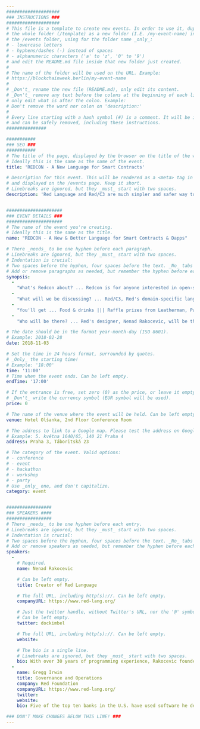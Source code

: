 ```yaml
---
####################
### INSTRUCTIONS ###
####################
# This file is a template to create new events. In order to use it, duplicate
# the whole folder (/template) as a new folder (I.E. /my-event-name) inside of
# the /events folder, using for the folder name _only_:
# - lowercase letters
# - hyphens/dashes (-) instead of spaces
# - alphanumeric characters ('a' to 'z', '0' to '9')
# and edit the README.md file inside that new folder just created.
#
# The name of the folder will be used on the URL. Example:
# https://blockchainweek.berlin/my-event-name
#
# _Don't_ rename the new file (README.md), only edit its content.
# _Don't_ remove any text before the colons at the beginning of each line,
# only edit what is after the colon. Example:
# Don't remove the word nor colon on 'description:'
#
# Every line starting with a hash symbol (#) is a comment. It will be ignored
# and can be safely removed, including these instructions.
###############

###########
### SEO ###
###########
# The title of the page, displayed by the browser on the title of the window.
# Ideally this is the same as the name of the event.
title: 'REDCON - A New Language for Smart Contracts'

# Description for this event. This will be rendered as a <meta> tag in the HTML,
# and displayed on the /events page. Keep it short.
# Linebreaks are ignored, but they _must_ start with two spaces.
description: 'Red Language and Red/C3 are much simpler and safer way to build smart contracts and Dapps. Red is the first full-stack open-source programming language, on a mission is to fight software complexity, especially in the Ethereum blockchain.'


#####################
### EVENT DETAILS ###
#####################
# The name of the event you're creating.
# Ideally this is the same as the title.
name: "REDCON - A New & Better Language for Smart Contracts & Dapps"

# There _needs_ to be one hyphen before each paragraph.
# Linebreaks are ignored, but they _must_ start with two spaces.
# Indentation is crucial:
# Two spaces before the hyphen, four spaces before the text. _No_ tabs allowed.
# Add or remove paragraphs as needed, but remember the hyphen before each entry.
synopsis:
  -
    "What's Redcon about? ... Redcon is for anyone interested in open-source, full-stack, domain-specific languages built using Red Language or any of its dialects. Red's mission is to fight software complexity in favor of simple and elegant solutions. We'll be having a casual meetup-style event, with food and adult beverages."
  -
    "What will we be discussing? ... Red/C3, Red's domain-specific language for making Ethereum's smart contracts safer and simpler ||| Your needs as the user ||| The latest version of Red Wallet ||| How Red's DSLs build fantastic Dapps"
  -
    "You'll get ... Food & drinks ||| Raffle prizes from Leatherman, PacSafe, Travelon, and Victorinox ||| Input on Red tooling and features ||| The change to join and enjoy the awesome Red community"
  -
    "Who will be there? ... Red's designer, Nenad Rakocevic, will be there for a discussion of the language and its capabilities ||| A Q&A session, presentations and demos are also on the agenda. ||| Also present will be Gregg Irwin, leading governance and language design for the Red Foundation; and also core contributors to Red's creation and design."

# The date should be in the format year-month-day (ISO 8601).
# Example: 2018-02-28
date: 2018-11-03

# Set the time in 24 hours format, surrounded by quotes.
# _Only_ the starting time!
# Example: '18:00'
time: '11:00'
# Time when the event ends. Can be left empty.
endTime: '17:00'

# If the entrance is free, set zero (0) as the price, or leave it empty.
# _Don't_ write the currency symbol (EUR symbol will be used).
price: 0

# The name of the venue where the event will be held. Can be left empty.
venue: Hotel Olšanka, 2nd Floor Conference Room

# The address to link to a Google map. Please test the address on Google Maps.
# Example: 5. května 1640/65, 140 21 Praha 4
address: Praha 3, Táboritská 23

# The category of the event. Valid options:
# - conference
# - event
# - hackathon
# - workshop
# - party
# Use _only_ one, and don't capitalize.
category: event


#################
### SPEAKERS ####
#################
# There _needs_ to be one hyphen before each entry.
# Linebreaks are ignored, but they _must_ start with two spaces.
# Indentation is crucial:
# Two spaces before the hyphen, four spaces before the text. _No_ tabs allowed.
# Add or remove speakers as needed, but remember the hyphen before each entry.
speakers:
  -
    # Required.
    name: Nenad Rakocevic

    # Can be left empty.
    title: Creator of Red Language

    # The full URL, including http(s)://. Can be left empty.
    companyURL: https://www.red-lang.org/

    # Just the twitter handle, without Twitter's URL, nor the '@' symbol.
    # Can be left empty.
    twitter: dockimbel

    # The full URL, including http(s)://. Can be left empty.
    website:

    # The bio is a single line.
    # Linebreaks are ignored, but they _must_ start with two spaces.
    bio: With over 30 years of programming experience, Rakocevic founded the Red programming language in 2011 to fight back against growing complexity in the software world.
  -
    name: Gregg Irwin
    title: Governance and Operations
    company: Red Foundation
    companyURL: https://www.red-lang.org/
    twitter: 
    website: 
    bio: Five of the top ten banks in the U.S. have used software he developed; a member of the ACM and IEEE Computer Society for almost 20 years.

### DON'T MAKE CHANGES BELOW THIS LINE! ###
---
```

<!-- ### DON'T MAKE CHANGES BELOW THIS LINE! ### -->

<Event-Content/>
